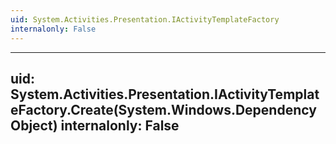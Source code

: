 ```yaml
---
uid: System.Activities.Presentation.IActivityTemplateFactory
internalonly: False
---
```


---
uid: System.Activities.Presentation.IActivityTemplateFactory.Create(System.Windows.DependencyObject)
internalonly: False
---
